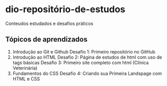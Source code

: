 # dio-repositório-de-estudos
Conteudos estudados e desafios práticos

## Tópicos de aprendizados

1. Introdução ao Git e Github
    Desafio 1: Primeiro repositório no GitHub 
2. Introdução ao HTML
    Desafio 2: Página de estudos de html com uso de tags básicas
    Desafio 3: Primeiro site completo com html (Clínica Veterinária)
3. Fundamentos do CSS
    Desafio 4: Criando sua Primeira Landspage com HTML e CSS